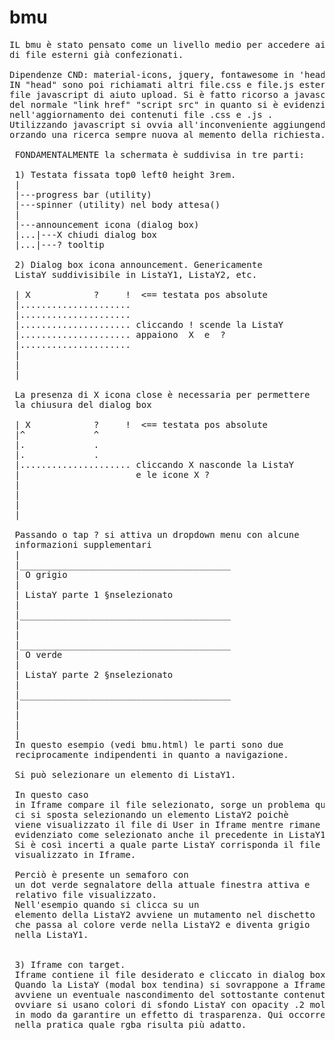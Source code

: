 # bmu
<pre>
IL bmu è stato pensato come un livello medio per accedere ai contenuti 
di file esterni già confezionati.

Dipendenze CND: material-icons, jquery, fontawesome in 'head'.
IN "head" sono poi richiamati altri file.css e file.js esterni tramite 
file javascript di aiuto upload. Si è fatto ricorso a javascript invece 
del normale "link href" "script src" in quanto si è evidenziato un problema 
nell'aggiornamento dei contenuti file .css e .js . 
Utilizzando javascript si ovvia all'inconveniente aggiungendo ?numero_random 
orzando una ricerca sempre nuova al memento della richiesta.
  
 FONDAMENTALMENTE la schermata è suddivisa in tre parti:
 
 1) Testata fissata top0 left0 height 3rem.
 |
 |---progress bar (utility)
 |---spinner (utility) nel body attesa()
 |
 |---announcement icona (dialog box)
 |...|---X chiudi dialog box
 |...|---? tooltip
 
 2) Dialog box icona announcement. Genericamente
 ListaY suddivisibile in ListaY1, ListaY2, etc.
 
 | X            ?     !  <== testata pos absolute
 |.....................
 |.....................
 |..................... cliccando ! scende la ListaY
 |..................... appaiono  X  e  ?
 |.....................
 |
 |
 |
 
 La presenza di X icona close è necessaria per permettere
 la chiusura del dialog box
 
 | X            ?     !  <== testata pos absolute
 |^             ^
 |.             .
 |.             .       
 |..................... cliccando X nasconde la ListaY
 |                      e le icone X ?
 |
 |
 |
 |

 Passando o tap ? si attiva un dropdown menu con alcune 
 informazioni supplementari
 |
 |________________________________________
 | O grigio
 |
 | ListaY parte 1 §nselezionato
 |
 |________________________________________
 |
 |
 |________________________________________
 | O verde
 |
 | ListaY parte 2 §nselezionato
 |
 |________________________________________
 |
 |
 |
 |
 In questo esempio (vedi bmu.html) le parti sono due
 reciprocamente indipendenti in quanto a navigazione.
 
 Si può selezionare un elemento di ListaY1. 
 
 In questo caso
 in Iframe compare il file selezionato, sorge un problema quando
 ci si sposta selezionando un elemento ListaY2 poichè
 viene visualizzato il file di User in Iframe mentre rimane
 evidenziato come selezionato anche il precedente in ListaY1.
 Si è così incerti a quale parte ListaY corrisponda il file 
 visualizzato in Iframe. 
 
 Perciò è presente un semaforo con
 un dot verde segnalatore della attuale finestra attiva e
 relativo file visualizzato. 
 Nell'esempio quando si clicca su un
 elemento della ListaY2 avviene un mutamento nel dischetto
 che passa al colore verde nella ListaY2 e diventa grigio
 nella ListaY1.
 
 
 3) Iframe con target.
 Iframe contiene il file desiderato e cliccato in dialog box ListaY
 Quando la ListaY (modal box tendina) si sovrappone a Iframe
 avviene un eventuale nascondimento del sottostante contenuto per
 ovviare si usano colori di sfondo ListaY con opacity .2 molto bassa
 in modo da garantire un effetto di trasparenza. Qui occorre vedere
 nella pratica quale rgba risulta più adatto.
 
 
 
</pre>
